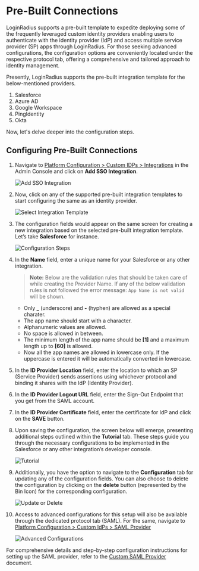 # Pre-Built Connections

LoginRadius supports a pre-built template to expedite deploying some of the frequently leveraged custom identity providers enabling users to authenticate with the identity provider (IdP) and access multiple service provider (SP) apps through LoginRadius. For those seeking advanced configurations, the configuration options are conveniently located under the respective protocol tab, offering a comprehensive and tailored approach to identity management.

Presently, LoginRadius supports the pre-built integration template for the below-mentioned providers.

1. Salesforce
2. Azure AD
3. Google Workspace
4. PingIdentity
5. Okta

Now, let's delve deeper into the configuration steps.

## Configuring Pre-Built Connections

1. Navigate to [Platform Configuration > Custom IDPs > Integrations](https://adminconsole.loginradius.com/platform-configuration/authentication-configuration/custom-idps/integrations) in the Admin Console and click on **Add SSO Integration**.

    ![Add SSO Integration](https://apidocs.lrcontent.com/images/Custom-IDP---Pre-Built-Connections---Step-1_132689619365887017422793.58420695.png "Add SSO Integration")

2. Now, click on any of the supported pre-built integration templates to start configuring the same as an identity provider.

    ![Select Integration Template](https://apidocs.lrcontent.com/images/Step-2_99503707166689cbebd06c6.24551863.jpg "Select Integration Template")

3. The configuration fields would appear on the same screen for creating a new integration based on the selected pre-built integration template. Let’s take **Salesforce** for instance.

    ![Configuration Steps](https://apidocs.lrcontent.com/images/Custom-IDP---Pre-Built-Connections---Step-3_204484100665887340a4f0f2.05035948.png "Configuration Steps")

4. In the **Name** field, enter a unique name for your Salesforce or any other integration.
        
    > **Note:** Below are the validation rules that should be taken care of while creating the Provider Name. If any of the below validation rules is not followed the error message: `App Name is not valid` will be shown.

    - Only **\_** (underscore) and **-** (hyphen) are allowed as a special charater.
    - The app name should start with a character.
    - Alphanumeric values are allowed.
    - No space is allowed in between.
    - The minimum length of the app name should be **[1]** and a maximum length up to **[60]** is allowed.
    - Now all the app names are allowed in lowercase only. If the uppercase is entered it will be automatically converted in lowercase.

5. In the **ID Provider Location** field, enter the location to which an SP (Service Provider) sends assertions using whichever protocol and binding it shares with the IdP (Identity Provider).

6. In the **ID Provider Logout URL** field, enter the Sign-Out Endpoint that you get from the SAML account.

7. In the **ID Provider Certificate** field, enter the certificate for IdP and click on the **SAVE** button.

8. Upon saving the configuration, the screen below will emerge, presenting additional steps outlined within the **Tutorial** tab. These steps guide you through the necessary configurations to be implemented in the Salesforce or any other integration’s developer console.

    ![Tutorial](https://apidocs.lrcontent.com/images/Custom-IDP---Pre-Built-Connections---Step-8_14219062665887a9155a204.20149779.png "Tutorial")

9. Additionally, you have the option to navigate to the **Configuration** tab for updating any of the configuration fields. You can also choose to delete the configuration by clicking on the **delete** button (represented by the Bin Icon) for the corresponding configuration.

    ![Update or Delete](https://apidocs.lrcontent.com/images/Custom-IDP---Pre-Built-Connections---Step-9_102846392565887c401639b2.53735600.png "Update or Delete")

10. Access to advanced configurations for this setup will also be available through the dedicated protocol tab (SAML). For the same, navigate to [Platform Configuration > Custom IdPs > SAML Provider](https://adminconsole.loginradius.com/platform-configuration/authentication-configuration/custom-idps/saml-provider)

    ![Advanced Configurations](https://apidocs.lrcontent.com/images/Custom-IDP---Pre-Built-Connections---Step-10_192023964165887d5bdaeb74.47364644.png "Advanced Configurations")

For comprehensive details and step-by-step configuration instructions for setting up the SAML provider, refer to the [Custom SAML Provider](https://www.loginradius.com/legacy/docs/single-sign-on/tutorial/custom-identity-providers/custom-saml-provider/) document.
